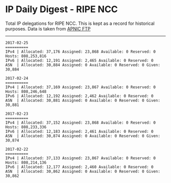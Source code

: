 # IP Daily Digest - RIPE NCC

Total IP delegations for RIPE NCC. This is kept as a record for historical purposes. Data is taken from [APNIC FTP](https://ftp.apnic.net/)

---

```
2017-02-25
==========
IPv4 | Allocated: 37,176 Assigned: 23,868 Available: 0 Reserved: 0 Hosts: 808,253,816
IPv6 | Allocated: 12,191 Assigned: 2,465 Available: 0 Reserved: 0
ASN  | Allocated: 30,884 Assigned: 0 Available: 0 Reserved: 0 Given: 30,884
```

```
2017-02-24
==========
IPv4 | Allocated: 37,169 Assigned: 23,867 Available: 0 Reserved: 0 Hosts: 808,246,648
IPv6 | Allocated: 12,192 Assigned: 2,462 Available: 0 Reserved: 0
ASN  | Allocated: 30,881 Assigned: 0 Available: 0 Reserved: 0 Given: 30,881
```

```
2017-02-23
==========
IPv4 | Allocated: 37,152 Assigned: 23,868 Available: 0 Reserved: 0 Hosts: 808,233,336
IPv6 | Allocated: 12,183 Assigned: 2,461 Available: 0 Reserved: 0
ASN  | Allocated: 30,874 Assigned: 0 Available: 0 Reserved: 0 Given: 30,874
```

```
2017-02-22
==========
IPv4 | Allocated: 37,133 Assigned: 23,867 Available: 0 Reserved: 0 Hosts: 808,214,136
IPv6 | Allocated: 12,177 Assigned: 2,460 Available: 0 Reserved: 0
ASN  | Allocated: 30,862 Assigned: 0 Available: 0 Reserved: 0 Given: 30,862
```

